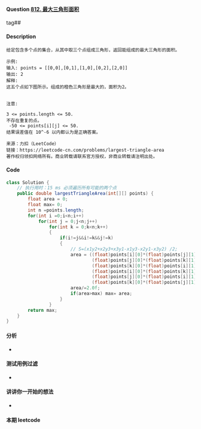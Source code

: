 #### Question [812. 最大三角形面积](https://leetcode-cn.com/problems/largest-triangle-area/)

tag##



#### Description

```
给定包含多个点的集合，从其中取三个点组成三角形，返回能组成的最大三角形的面积。

示例:
输入: points = [[0,0],[0,1],[1,0],[0,2],[2,0]]
输出: 2
解释: 
这五个点如下图所示。组成的橙色三角形是最大的，面积为2。
```

<img src="" zoom="50%">



```
注意:

3 <= points.length <= 50.
不存在重复的点。
 -50 <= points[i][j] <= 50.
结果误差值在 10^-6 以内都认为是正确答案。

来源：力扣（LeetCode）
链接：https://leetcode-cn.com/problems/largest-triangle-area
著作权归领扣网络所有。商业转载请联系官方授权，非商业转载请注明出处。
```









#### Code

```java
class Solution {
    // 执行用时：15 ms 必须遍历所有可能的两个点
    public double largestTriangleArea(int[][] points) {
        float area = 0;
        float max= 0;
        int n =points.length;
        for(int i =0;i<n;i++)
            for(int j = 0;j<n;j++)
                for(int k = 0;k<n;k++)
                {
                    if(i!=j&&i!=k&&j!=k)
                    {
                        // S=(x1y2+x2y3+x3y1-x1y3-x2y1-x3y2) /2;
                        area = ((float)points[i][0]*(float)points[j][1]+
                                (float)points[j][0]*(float)points[k][1]+
                                (float)points[k][0]*(float)points[i][1] - 
                                (float)points[i][0]*(float)points[k][1]-
                                (float)points[j][0]*(float)points[i][1]-
                                (float)points[k][0]*(float)points[j][1]);
                        area/=2.0f;
                        if(area>max) max= area;
                    }
                }
        return max;
    }
}
```







#### 分析

-





#### 测试用例过滤

-





#### 讲讲你一开始的想法

-







#### 本期 leetcode	





